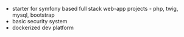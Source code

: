  - starter for symfony based full stack web-app projects - php, twig, mysql, bootstrap
 - basic security system
 - dockerized dev platform
